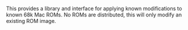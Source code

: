 This provides a library and interface for applying known modifications to known 68k Mac ROMs.  No ROMs are distributed, this will only modify an existing ROM image.